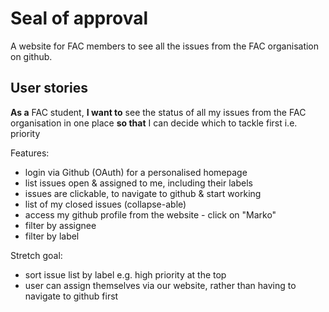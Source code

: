 # Seal of approval

A website for FAC members to see all the issues from the FAC organisation on github.

## User stories

**As a** FAC student,
**I want to** see the status of all my issues from the FAC organisation in one place
**so that** I can decide which to tackle first i.e. priority

Features:
  - login via Github (OAuth) for a personalised homepage
  - list issues open & assigned to me, including their labels
  - issues are clickable, to navigate to github & start working
  - list of my closed issues (collapse-able)
  - access my github profile from the website - click on "Marko"
  - filter by assignee
  - filter by label

Stretch goal:
- sort issue list by label e.g. high priority at the top
- user can assign themselves via our website, rather than having to navigate to github first
